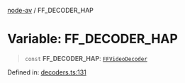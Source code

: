 [node-av](../globals.md) / FF\_DECODER\_HAP

# Variable: FF\_DECODER\_HAP

> `const` **FF\_DECODER\_HAP**: [`FFVideoDecoder`](../type-aliases/FFVideoDecoder.md)

Defined in: [decoders.ts:131](https://github.com/seydx/av/blob/f8631fc881b394300b1479f511d55cf1c370a87f/src/constants/decoders.ts#L131)
